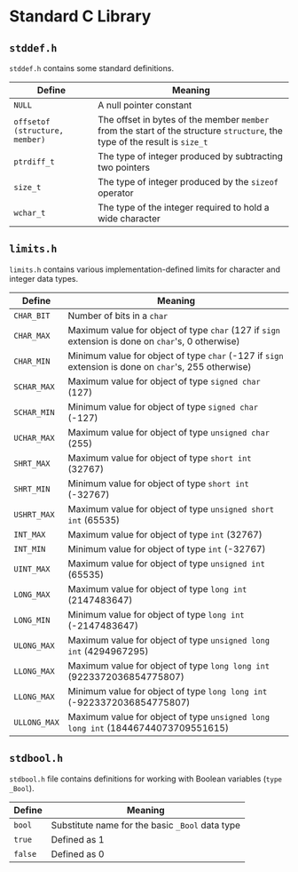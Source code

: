 # Standard C Library

## `stddef.h`

`stddef.h` contains some standard definitions.

| Define                         | Meaning                                                                                                                    |
|--------------------------------|----------------------------------------------------------------------------------------------------------------------------|
| `NULL`                         | A null pointer constant                                                                                                    |
| `offsetof (structure, member)` | The offset in bytes of the member `member` from the start of the structure `structure`, the type of the result is `size_t` |
| `ptrdiff_t`                    | The type of integer produced by subtracting two pointers                                                                   |
| `size_t`                       | The type of integer produced by the `sizeof` operator                                                                      |
| `wchar_t`                      | The type of the integer required to hold a wide character                                                                  |

## `limits.h`

`limits.h` contains various implementation-defined limits for character and integer data types.

| Define       | Meaning                                                                                               |
|--------------|-------------------------------------------------------------------------------------------------------|
| `CHAR_BIT`   | Number of bits in a `char`                                                                            |
| `CHAR_MAX`   | Maximum value for object of type `char` (127 if `sign` extension is done on `char`'s, 0 otherwise)    |
| `CHAR_MIN`   | Minimum value for object of type `char` (-127 if `sign` extension is done on `char`'s, 255 otherwise) |
| `SCHAR_MAX`  | Maximum value for object of type `signed char` (127)                                                  |
| `SCHAR_MIN`  | Minimum value for object of type `signed char` (-127)                                                 |
| `UCHAR_MAX`  | Maximum value for object of type `unsigned char` (255)                                                |
| `SHRT_MAX`   | Maximum value for object of type `short int` (32767)                                                  |
| `SHRT_MIN`   | Minimum value for object of type `short int` (-32767)                                                 |
| `USHRT_MAX`  | Maximum value for object of type `unsigned short int` (65535)                                         |
| `INT_MAX`    | Maximum value for object of type `int` (32767)                                                        |
| `INT_MIN`    | Minimum value for object of type `int` (-32767)                                                       |
| `UINT_MAX`   | Maximum value for object of type `unsigned int` (65535)                                               |
| `LONG_MAX`   | Maximum value for object of type `long int` (2147483647)                                              |
| `LONG_MIN`   | Minimum value for object of type `long int` (-2147483647)                                             |
| `ULONG_MAX`  | Maximum value for object of type `unsigned long int` (4294967295)                                     |
| `LLONG_MAX`  | Maximum value for object of type `long long int` (9223372036854775807)                                |
| `LLONG_MAX`  | Minimum value for object of type `long long int` (-9223372036854775807)                               |
| `ULLONG_MAX` | Maximum value for object of type `unsigned long long int` (18446744073709551615)                      |

## `stdbool.h`

`stdbool.h` file contains definitions for working with Boolean variables (`type _Bool`).

| Define  | Meaning                                         |
|---------|-------------------------------------------------|
| `bool`  | Substitute name for the basic `_Bool` data type |
| `true`  | Defined as 1                                    |
| `false` | Defined as 0                                    |
